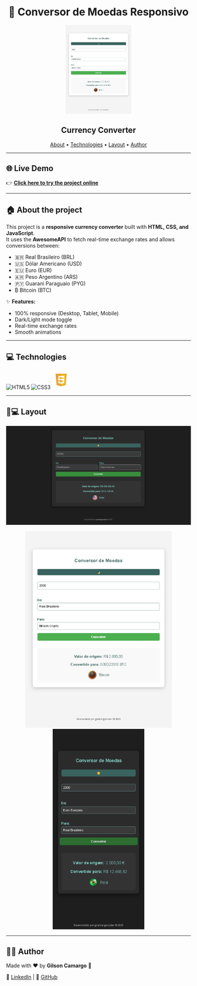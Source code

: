 <h1 align="center">
  💱 Conversor de Moedas Responsivo
</h1>

<p align="center">
  <img src="https://github.com/gcamargocoder/Conversor_Moedas_Responsivo_API/blob/master/assets/img_Tablet.png?raw=true" alt="App Preview" width="180px">
</p>

<h2 align="center">Currency Converter</h2>

<p align="center">
  <a href="#about">About</a> •
  <a href="#technologies">Technologies</a> •
  <a href="#layout">Layout</a> •
  <a href="#author">Author</a>
</p>

---

## 🌐 Live Demo

👉 [**Click here to try the project online**](https://gcamargocoder.github.io/Conversor_Moedas_Responsivo_API/)  

---

<a name="about"></a>
## :house: About the project

This project is a **responsive currency converter** built with **HTML, CSS, and JavaScript**.  
It uses the **AwesomeAPI** to fetch real-time exchange rates and allows conversions between:  

- 🇧🇷 Real Brasileiro (BRL)  
- 🇺🇸 Dólar Americano (USD)  
- 🇪🇺 Euro (EUR)  
- 🇦🇷 Peso Argentino (ARS)  
- 🇵🇾 Guarani Paraguaio (PYG)  
- ₿ Bitcoin (BTC)  

✨ **Features:**
- 100% responsive (Desktop, Tablet, Mobile)  
- Dark/Light mode toggle  
- Real-time exchange rates  
- Smooth animations  

---

<a name="technologies"></a>
## :computer: Technologies

<p align="left">
  <img alt="HTML5" src="https://github.com/gcamargocoder/03_Projeto_PETSHOP_RESPONSIVA_26-08-25/blob/main/img/html.png?raw=true" width="50px"/>
  <img alt="CSS3" src="https://github.com/gcamargocoder/03_Projeto_PETSHOP_RESPONSIVA_26-08-25/blob/main/img/css-3.png?raw=true" width="50px"/>
  <img alt="JavaScript" src="https://github.com/gcamargocoder/Conversor_Moedas_Responsivo_API/blob/master/assets/icon_javascript.png?raw=true" width="50px"/>
</p>

---

<a name="layout"></a>
## 📱💻 Layout

<p align="center">
  <img src="https://github.com/gcamargocoder/Conversor_Moedas_Responsivo_API/blob/master/assets/img_Computer.png?raw=true" alt="Desktop Version" width="600px">
</p>

<p align="center">
  <img src="https://github.com/gcamargocoder/Conversor_Moedas_Responsivo_API/blob/master/assets/img_Tablet.png?raw=true" alt="Tablet Version" width="400px">
  <img src="https://github.com/gcamargocoder/Conversor_Moedas_Responsivo_API/blob/master/assets/img_Cell_Phone.png?raw=true" alt="Mobile Version" width="250px">
</p>

---

<a name="author"></a>
## 👨‍💻 Author

Made with ♥ by **Gilson Camargo** 🚀  

🔗 [LinkedIn](https://www.linkedin.com/in/gilcamargo/) | 🔗 [GitHub](https://github.com/gcamargocoder)
